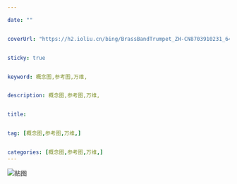 ```yaml
---

date: ""


coverUrl: "https://h2.ioliu.cn/bing/BrassBandTrumpet_ZH-CN8703910231_640x480.jpg?imageslim"


sticky: true


keyword: 概念图,参考图,万维,


description: 概念图,参考图,万维,


title: 


tag: [概念图,参考图,万维,]


categories: [概念图,参考图,万维,]
---
```

![贴图]()

